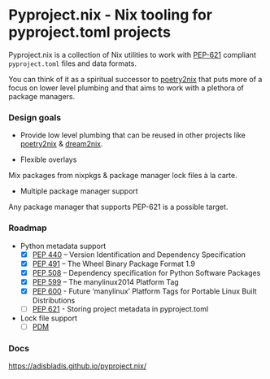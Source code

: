 # Pyproject.nix - Nix tooling for pyproject.toml projects

Pyproject.nix is a collection of Nix utilities to work with [PEP-621](https://peps.python.org/pep-0621/) compliant `pyproject.toml` files and data formats.

You can think of it as a spiritual successor to [poetry2nix](https://github.com/nix-community/poetry2nix) that puts more of a focus on lower level plumbing and that aims to work with a plethora of package managers.

### Design goals

- Provide low level plumbing that can be reused in other projects like [poetry2nix](https://github.com/nix-community/poetry2nix) & [dream2nix](https://github.com/nix-community/dream2nix).

- Flexible overlays

Mix packages from nixpkgs & package manager lock files à la carte.

- Multiple package manager support

Any package manager that supports PEP-621 is a possible target.

### Roadmap

- Python metadata support
  - [x] [PEP 440](https://peps.python.org/pep-0440/) – Version Identification and Dependency Specification
  - [x] [PEP 491](https://peps.python.org/pep-0491/) – The Wheel Binary Package Format 1.9
  - [x] [PEP 508](https://peps.python.org/pep-0508/) – Dependency specification for Python Software Packages
  - [x] [PEP 599](https://peps.python.org/pep-0599/) – The manylinux2014 Platform Tag
  - [x] [PEP 600](https://peps.python.org/pep-0600/) - Future ‘manylinux’ Platform Tags for Portable Linux Built Distributions
  - [ ] [PEP 621](https://peps.python.org/pep-0621/) - Storing project metadata in pyproject.toml
- Lock file support
  - [ ] [PDM](https://github.com/pdm-project/pdm)

### Docs

https://adisbladis.github.io/pyproject.nix/

